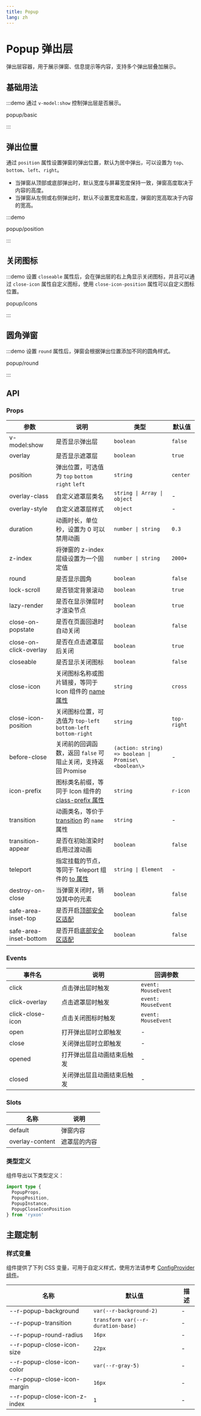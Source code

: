```yaml
---
title: Popup
lang: zh
---
```


# Popup 弹出层

弹出层容器，用于展示弹窗、信息提示等内容，支持多个弹出层叠加展示。

## 基础用法

:::demo 通过 `v-model:show` 控制弹出层是否展示。

popup/basic

:::

## 弹出位置

通过 `position` 属性设置弹窗的弹出位置，默认为居中弹出，可以设置为 `top`、`bottom`、`left`、`right`。

- 当弹窗从顶部或底部弹出时，默认宽度与屏幕宽度保持一致，弹窗高度取决于内容的高度。
- 当弹窗从左侧或右侧弹出时，默认不设置宽度和高度，弹窗的宽高取决于内容的宽高。

:::demo

popup/position

:::

## 关闭图标

:::demo 设置 `closeable` 属性后，会在弹出层的右上角显示关闭图标，并且可以通过 `close-icon` 属性自定义图标，使用 `close-icon-position` 属性可以自定义图标位置。

popup/icons

:::

## 圆角弹窗

:::demo 设置 `round` 属性后，弹窗会根据弹出位置添加不同的圆角样式。

popup/round

:::

## API

### Props

| 参数 | 说明 | 类型 | 默认值 |
| --- | --- | --- | --- |
| v-model:show | 是否显示弹出层 | `boolean` | `false` |
| overlay | 是否显示遮罩层 | `boolean` | `true` |
| position | 弹出位置，可选值为 `top` `bottom` `right` `left` | `string` | `center` |
| overlay-class | 自定义遮罩层类名 | `string \| Array \| object` | - |
| overlay-style | 自定义遮罩层样式 | `object` | - |
| duration | 动画时长，单位秒，设置为 0 可以禁用动画 | `number \| string` | `0.3` |
| z-index | 将弹窗的 z-index 层级设置为一个固定值 | `number \| string` | `2000+` |
| round | 是否显示圆角 | `boolean` | `false` |
| lock-scroll | 是否锁定背景滚动 | `boolean` | `true` |
| lazy-render | 是否在显示弹层时才渲染节点 | `boolean` | `true` |
| close-on-popstate | 是否在页面回退时自动关闭 | `boolean` | `false` |
| close-on-click-overlay | 是否在点击遮罩层后关闭 | `boolean` | `true` |
| closeable | 是否显示关闭图标 | `boolean` | `false` |
| close-icon | 关闭图标名称或图片链接，等同于 Icon 组件的 [name 属性](/zh/component/icon.html#api) | `string` | `cross` |
| close-icon-position | 关闭图标位置，可选值为 `top-left` `bottom-left` `bottom-right` | `string` | `top-right` |
| before-close | 关闭前的回调函数，返回 `false` 可阻止关闭，支持返回 Promise | `(action: string) => boolean \| Promise\<boolean\>` | - |
| icon-prefix | 图标类名前缀，等同于 Icon 组件的 [class-prefix 属性](/zh/component/icon.html#api) | `string` | `r-icon` |
| transition | 动画类名，等价于 [transition](https://vuejs.org/api/built-in-components.html#transition) 的 `name` 属性 | `string` | - |
| transition-appear | 是否在初始渲染时启用过渡动画 | `boolean` | `false` |
| teleport | 指定挂载的节点，等同于 Teleport 组件的 [to 属性](https://cn.vuejs.org/api/built-in-components.html#teleport) | `string \| Element` | - |
| destroy-on-close | 当弹窗关闭时，销毁其中的元素 | `boolean` | `false` |
| safe-area-inset-top | 是否开启[顶部安全区适配](/zh/guide/advanced-usage.html#底部安全区适配) | `boolean` | `false` |
| safe-area-inset-bottom | 是否开启[底部安全区适配](/zh/guide/advanced-usage.html#底部安全区适配) | `boolean` | `false` |

### Events

| 事件名           | 说明                       | 回调参数            |
| ---------------- | -------------------------- | ------------------- |
| click            | 点击弹出层时触发           | `event: MouseEvent` |
| click-overlay    | 点击遮罩层时触发           | `event: MouseEvent` |
| click-close-icon | 点击关闭图标时触发         | `event: MouseEvent` |
| open             | 打开弹出层时立即触发       | -                   |
| close            | 关闭弹出层时立即触发       | -                   |
| opened           | 打开弹出层且动画结束后触发 | -                   |
| closed           | 关闭弹出层且动画结束后触发 | -                   |

### Slots

| 名称            | 说明         |
| --------------- | ------------ |
| default         | 弹窗内容     |
| overlay-content | 遮罩层的内容 |

### 类型定义

组件导出以下类型定义：

```ts
import type {
  PopupProps,
  PopupPosition,
  PopupInstance,
  PopupCloseIconPosition
} from 'ryxon'
```

## 主题定制

### 样式变量

组件提供了下列 CSS 变量，可用于自定义样式，使用方法请参考 [ConfigProvider 组件](/zh/component/config-provider.html)。

| 名称                         | 默认值                             | 描述 |
| ---------------------------- | ---------------------------------- | ---- |
| --r-popup-background         | `var(--r-background-2)`            | -    |
| --r-popup-transition         | `transform var(--r-duration-base)` | -    |
| --r-popup-round-radius       | `16px`                             | -    |
| --r-popup-close-icon-size    | `22px`                             | -    |
| --r-popup-close-icon-color   | `var(--r-gray-5)`                  | -    |
| --r-popup-close-icon-margin  | `16px`                             | -    |
| --r-popup-close-icon-z-index | `1`                                | -    |
